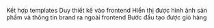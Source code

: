 Kết hợp templates Duy thiết kế vào frontend
Hiển thị được hình ảnh sản phầm và thông tin brand ra ngoài frontend
Bước đầu tạo được giỏ hàng
